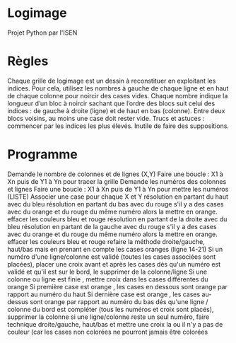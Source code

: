 # Logimage
Projet Python par l'ISEN 

# Règles
Chaque grille de logimage est un dessin à reconstituer en exploitant les indices. Pour cela, utilisez les nombres à gauche de chaque ligne et en haut de chaque colonne pour noircir des cases vides. Chaque nombre indique la longueur d’un bloc à noircir sachant que l’ordre des blocs suit celui des indices : de gauche à droite (ligne) et de haut en bas (colonne). Entre deux blocs voisins, au moins une case doit rester vide.
Trucs et astuces : commencer par les indices les plus élevés. Inutile de faire des suppositions.

# Programme
Demande le nombre de colonnes et de lignes (X,Y) 
Faire une boucle : X1 à Xn puis de Y1 à Yn pour tracer la grille
Demande les numéros des colonnes et lignes
Faire une boucle : X1 à Xn puis de Y1 à Yn pour mettre les numéros (LISTE)
Associer une case pour chaque X et Y 
résolution en partant du haut avec du bleu
résolution en partant du bas avec du rouge
s'il y a des cases avec du orange et du rouge du même numéro alors la mettre en orange.
effacer les couleurs bleu et rouge
résolution en partant de la droite avec du bleu
résolution en partant de la gauche avec du rouge
s'il y a des cases avec du orange et du rouge du même numéro alors la mettre en orange.
effacer les couleurs bleu et rouge
refaire la méthode droite/gauche, haut/bas mais en prenant en compte les cases oranges (ligne 14-21)
Si un numéro d'une ligne/colonne est validé (toutes les cases associées sont placées), placer une croix avant et après les cases
dés qu'un numéro est validé et qu'il est sur le bord, le supprimer de la colonne/ligne
Si une colonne ou ligne est finie , mettre croix dans les cases différentes du orange 
Si première case est orange , les cases en dessous sont orange par rapport au numéro du haut 
Si dernière case est orange , les cases au-dessus sont orange par rapport au numéro du bas
dés qu'une ligne / colonne du bord est compléter (tous les numéros et croix sont placés), supprimer la colonne
si une ligne/colonne reste un seul numéro, faire technique droite/gauche, haut/bas et mettre une croix la ou il n'y a pas de couleur (car les cases non colorées ne pourront jamais être colorées




